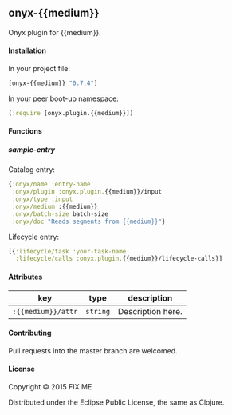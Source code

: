 ## onyx-{{medium}}

Onyx plugin for {{medium}}.

#### Installation

In your project file:

```clojure
[onyx-{{medium}} "0.7.4"]
```

In your peer boot-up namespace:

```clojure
(:require [onyx.plugin.{{medium}}])
```

#### Functions

##### sample-entry

Catalog entry:

```clojure
{:onyx/name :entry-name
 :onyx/plugin :onyx.plugin.{{medium}}/input
 :onyx/type :input
 :onyx/medium :{{medium}}
 :onyx/batch-size batch-size
 :onyx/doc "Reads segments from {{medium}}"}
```

Lifecycle entry:

```clojure
[{:lifecycle/task :your-task-name
  :lifecycle/calls :onyx.plugin.{{medium}}/lifecycle-calls}]
```

#### Attributes

|key                           | type      | description
|------------------------------|-----------|------------
|`:{{medium}}/attr`            | `string`  | Description here.

#### Contributing

Pull requests into the master branch are welcomed.

#### License

Copyright © 2015 FIX ME

Distributed under the Eclipse Public License, the same as Clojure.
